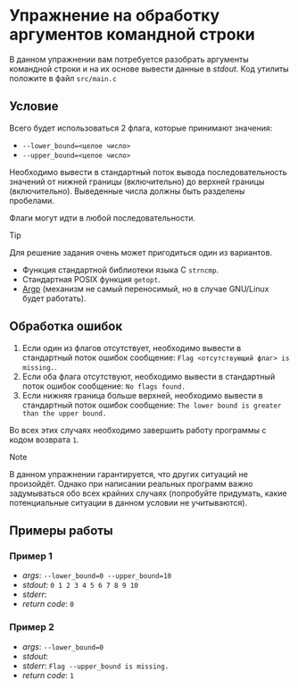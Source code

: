 # Упражнение на обработку аргументов командной строки

В данном упражнении вам потребуется разобрать аргументы командной строки и на их основе вывести данные в _stdout_.
Код утилиты положите в файл `src/main.c`

## Условие

Всего будет использоваться 2 флага, которые принимают значения:

* `--lower_bound=<целое число>`
* `--upper_bound=<целое число>`

Необходимо вывести в стандартный поток вывода последовательность значений от нижней границы (включительно) до верхней границы (включительно).
Выведенные числа должны быть разделены пробелами.

Флаги могут идти в любой последовательности.

> [!TIP]
> Для решение задания очень может пригодиться один из вариантов.
> * Функция стандартной библиотеки языка C `strncmp`.
> * Стандартная POSIX функция `getopt`.
> * [Argp](https://sourceware.org/glibc/manual/latest/html_mono/libc.html#Argp) (механизм не самый переносимый, но в случае GNU/Linux будет работать).

## Обработка ошибок

1. Если один из флагов отсутствует, необходимо вывести в стандартный поток ошибок сообщение: `Flag <отсутствующий флаг> is missing.`.
2. Если оба флага отсутствуют, необходимо вывести в стандартный поток ошибок сообщение: `No flags found.`
3. Если нижняя граница больше верхней, необходимо вывести в стандартный поток ошибок сообщение: `The lower bound is greater than the upper bound.`

Во всех этих случаях необходимо завершить работу программы с кодом возврата `1`.

> [!NOTE]
> В данном упражнении гарантируется, что других ситуаций не произойдёт.
> Однако при написании реальных программ важно задумываться обо всех крайних случаях (попробуйте придумать, какие потенциальные ситуации в данном условии не учитываются).

## Примеры работы

### Пример 1

* _args_: `--lower_bound=0 --upper_bound=10`
* _stdout_: `0 1 2 3 4 5 6 7 8 9 10`
* _stderr_:
* _return code_: `0`

### Пример 2

* _args_: `--lower_bound=0`
* _stdout_:
* _stderr_: `Flag --upper_bound is missing.`
* _return code_: `1`


